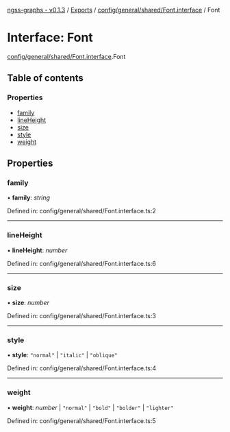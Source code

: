 [ngss-graphs - v0.1.3](../README.md) / [Exports](../modules.md) / [config/general/shared/Font.interface](../modules/config_general_shared_font_interface.md) / Font

# Interface: Font

[config/general/shared/Font.interface](../modules/config_general_shared_font_interface.md).Font

## Table of contents

### Properties

- [family](config_general_shared_font_interface.font.md#family)
- [lineHeight](config_general_shared_font_interface.font.md#lineheight)
- [size](config_general_shared_font_interface.font.md#size)
- [style](config_general_shared_font_interface.font.md#style)
- [weight](config_general_shared_font_interface.font.md#weight)

## Properties

### family

• **family**: *string*

Defined in: config/general/shared/Font.interface.ts:2

___

### lineHeight

• **lineHeight**: *number*

Defined in: config/general/shared/Font.interface.ts:6

___

### size

• **size**: *number*

Defined in: config/general/shared/Font.interface.ts:3

___

### style

• **style**: ``"normal"`` \| ``"italic"`` \| ``"oblique"``

Defined in: config/general/shared/Font.interface.ts:4

___

### weight

• **weight**: *number* \| ``"normal"`` \| ``"bold"`` \| ``"bolder"`` \| ``"lighter"``

Defined in: config/general/shared/Font.interface.ts:5
